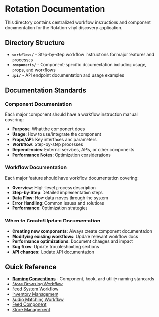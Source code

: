 # Rotation Documentation

This directory contains centralized workflow instructions and component documentation for the Rotation vinyl discovery application.

## Directory Structure

- **`workflows/`** - Step-by-step workflow instructions for major features and processes
- **`components/`** - Component-specific documentation including usage, props, and workflows  
- **`api/`** - API endpoint documentation and usage examples

## Documentation Standards

### Component Documentation
Each major component should have a workflow instruction manual covering:
- **Purpose**: What the component does
- **Usage**: How to use/integrate the component
- **Props/API**: Key interfaces and parameters
- **Workflow**: Step-by-step processes
- **Dependencies**: External services, APIs, or other components
- **Performance Notes**: Optimization considerations

### Workflow Documentation  
Each major feature should have workflow documentation covering:
- **Overview**: High-level process description
- **Step-by-Step**: Detailed implementation steps
- **Data Flow**: How data moves through the system
- **Error Handling**: Common issues and solutions
- **Performance**: Optimization strategies

### When to Create/Update Documentation
- **Creating new components**: Always create component documentation
- **Modifying existing workflows**: Update relevant workflow docs
- **Performance optimizations**: Document changes and impact
- **Bug fixes**: Update troubleshooting sections
- **API changes**: Update API documentation

## Quick Reference

- **[Naming Conventions](NAMING.md)** - Component, hook, and utility naming standards
- [Store Browsing Workflow](workflows/store-browsing.md)
- [Feed System Workflow](workflows/feed-system.md)
- [Inventory Management](workflows/inventory-management.md)
- [Audio Matching Workflow](workflows/audio-matching.md) 
- [Feed Component](components/feed-template.md)
- [Store Management](components/store-management.md)